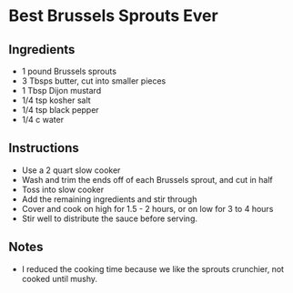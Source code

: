 # Best Brussels Sprouts Ever


## Ingredients

- 1 pound Brussels sprouts
- 3 Tbsps butter, cut into smaller pieces
- 1 Tbsp Dijon mustard
- 1/4 tsp kosher salt
- 1/4 tsp black pepper
- 1/4 c water

## Instructions

- Use a 2 quart slow cooker
- Wash and trim the ends off of each Brussels sprout, and cut in half
- Toss into slow cooker
- Add the remaining ingredients and stir through
- Cover and cook on high for 1.5 - 2 hours, or on low for 3 to 4 hours
- Stir well to distribute the sauce before serving.

## Notes

- I reduced the cooking time because we like the sprouts crunchier, not cooked until mushy.